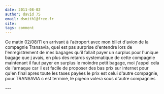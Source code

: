 ```yaml
---
date: 2011-08-02
author: david 75
email: dsmith1@free.fr
site: 
tags: comment
---
```


<p>Ce matin 02/08/11 en arrivant à l'aéroport avec mon billet d'avion de la compagnie Transavia, quel est pas surprise d'entendre lors de l'enregistrement de mes bagages qu'il fallait payer un surplus pour l'unique bagage que j avais, en plus des retards systematique de cette compagnie maintenant il faut payer en surplus le moindre petit bagage, moi j'appel cela de l'arnaque car il est facile de proposer des bas prix sur internet pour qu'en final apres toute les taxes payées le prix est celui d'autre compagnie, pour TRANSAVIA c est terminé, le pigeon volera sous d'autre compagnies</p>
---